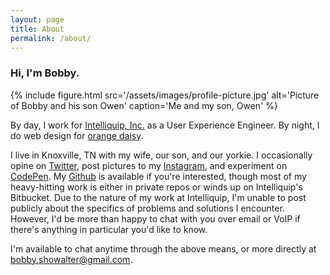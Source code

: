```yaml
---
layout: page
title: About
permalink: /about/
---
```


### Hi, I'm Bobby.

{% include figure.html src='/assets/images/profile-picture.jpg' alt='Picture of
Bobby and his son Owen' caption='Me and my son, Owen' %}

By day, I work for [Intelliquip,
Inc.](https://www.intelliquip.com) as a User Experience Engineer. By night, I do
web design for [orange daisy](http://www.orangedaisy.co).

I live in Knoxville, TN with my wife, our son, and our yorkie. I occasionally
opine on [Twitter](https://www.twitter.com/bobbyshowalter/), post pictures to my
[Instagram](https://www.instagram.com/bobbyshowalter/), and experiment on
[CodePen](https://www.codepen.io/reverendgeneral/). My
[Github](https://github.com/orangedaisy/) is available if you're interested,
though most of my heavy-hitting work is either in private repos or winds up on
Intelliquip's Bitbucket. Due to the nature of my work at Intelliquip, I'm unable
to post publicly about the specifics of problems and solutions I encounter.
However, I'd be more than happy to chat with you over email or VoIP if there's
anything in particular you'd like to know.

I'm available to chat anytime through the above means, or more directly at
[bobby.showalter@gmail.com](mailto:bobby.showalter@gmail.com).
